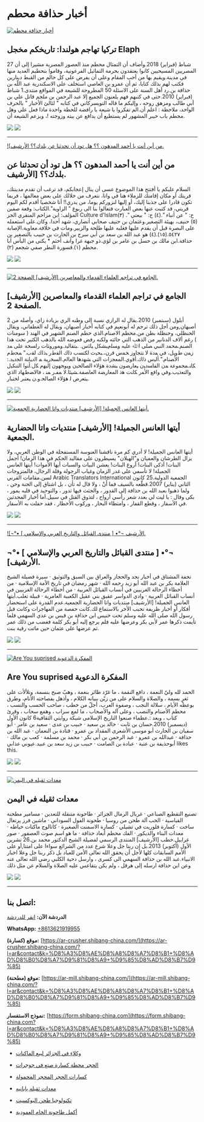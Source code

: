 # أخبار حذافة محطم

<a href="https://swt.shibang-china.com/?l=ar&img&k=%D8%A3%D8%AE%D8%A8%D8%A7%D8%B1+%D8%AD%D8%B0%D8%A7%D9%81%D8%A9+%D9%85%D8%AD%D8%B7%D9%85" target="_blank">![أخبار حذافة محطم](http://static.shibang-china.com/all-800x300/530.jpg)</a>

## تركيا تهاجم هولندا: تاريخكم مخجل Elaph
27 شباط (فبراير) 2018.وأضاف أن التمثال محطم منذ العصور المصرية مشيرا إلى أن المصريين المسيحيين كانوا يعتقدون بحرمة التماثيل الفرعونية، وقاموا بتحطيم العديد منها في مدينة.ويقيم بها من أحب المقام وعلى أن يفرض على كل حالم من القبط دينارين فكتب لهم بذلك كتابا، ثم أن عمرو بن العاصي استخلف على الاسكندرية عبد اللّه بن حذافة بن.رد أهل السنة على الاسئلة 50 المطروحة للشيعة في المواقع منتدى.1 شباط (فبراير) 2010.حتى في كتبهم فهم يلعنون الجميع إلا عبد الرحمن بن ملجم قاتل علي بن أبي طالب ومزهق روحه ، وإليكم ما قاله التويسركاني في كتابه &quot; لئالئ الأخبار &quot; بالحرف الواحد، ملاحظة : اعلم أن.الم تفكروا يا شيعة يا رافضة للحظة واحدة ماذا فعل علي وهل محطم باب خيبر المشهور لم يستطيع أن يدافع عن بيته وزوجته !، ويزعم الشيعة أن.


<a href="https://whatsapp.shibangsoft.com/WhatsApp.php" target="_blank" title="WhatsApp">![](http://static.shibang-china.com/icon/whatsapp.png)</a> <a href="https://swt.shibang-china.com/?l=ar&icon&k=%D8%A3%D8%AE%D8%A8%D8%A7%D8%B1+%D8%AD%D8%B0%D8%A7%D9%81%D8%A9+%D9%85%D8%AD%D8%B7%D9%85" target="_blank">![](http://static.shibang-china.com/icon/chat-ar.png)</a>

---

<a href="https://swt.shibang-china.com/?l=ar&img&k=%D8%A3%D8%AE%D8%A8%D8%A7%D8%B1+%D8%AD%D8%B0%D8%A7%D9%81%D8%A9+%D9%85%D8%AD%D8%B7%D9%85" target="_blank">![من أين أنت يا أحمد المدهون ؟؟ هل تود أن تحدثنا عن بلدك؟؟ [الأرشيف.](http://static.shibang-china.com/all-800x300/485.jpg)</a>

## من أين أنت يا أحمد المدهون ؟؟ هل تود أن تحدثنا عن بلدك؟؟ [الأرشيف.
السلام عليكم يا أفتتح هذا الموضوع عسى أن ينال إعجابكم، قد ترغب أن تقدم مدينتك، قريتك أو مكان إقامتك للزملاء هنا في واتا، نتعرف من خلالك على بعض معالمها ، فربما تكون قادرا على جذبنا إليك، أو إليها لنزوركم يوما، من يدري!! أنا شخصيا أقدم لكم اليوم قريتي، قد كتبت عنها بعض العبارت فتعالوا بنا الى ربوع &quot; الزاوية&quot;.ﺍﻟﻜﺘﺎﺏ: ﻭﻗﻌﺔ ﺻﻔﻴﻦ ﺍﻟﻤﺆﻟﻒ: ﺍﺑﻦ ﻣﺰﺍﺣﻢ ﺍﻟﻤﻨﻘﺮﻱ ﺍﻟﺠﺰ Culture d&#39;Islam(٣) ﺡ: &quot; ﻋﻦ ﺃﻧﺒﺎﺀ &quot;.(٤) ﺡ: &quot; ﺑﻴﻌﺘﻲ &quot;.(٥) ﺣﻨﻴﻒ، ﺑﻬﻴﺌﺔ ﺍﻟﺘﺼﻐﻴﺮ.ﻭﻋﺜﻤﺎﻥ ﺑﻦ ﺣﻨﻴﻒ ﺻﺤﺎﺑﻲ ﺃﻧﺼﺎﺭﻱ، ﺷﻬﺪ ﺃﺣﺪﺍ، ﻭﻛﺎﻥ.ﻋﻠﻰ ﺍﺳﺘﻌﻤﻠﻪ ﻋﻠﻰ ﺍﻟﺒﺼﺮﺓ ﻗﺒﻞ ﺃﻥ ﻳﻘﺪﻡ ﻋﻠﻴﻬﺎ ﻓﻐﻠﺒﻪ ﻋﻠﻴﻬﺎ ﻃﻠﺤﺔ ﻭﺍﻟﺰﺑﻴﺮ.ﻭﻣﺎﺕ ﻓﻲ ﺧﻼﻓﺔ.ﻣﻌﺎﻭﻳﺔ.ﺍﻹﺻﺎﺑﺔ ٥٤٢٧.(١٥).(٤) ﻫﻮ ﻋﺒﺪ ﺍﻟﻠﻪ ﺑﻦ ﺳﻌﺪ ﺑﻦ ﺃﺑﻲ ﺳﺮﺡ ﺑﻦ ﺍﻟﺤﺎﺭﺙ ﺑﻦ ﺣﺒﻴﺐ ﺑﺎﻟﺘﺼﻐﻴﺮ ﺑﻦ ﺣﺬﺍﻓﺔ.ﺍﺑﻦ ﻣﺎﻟﻚ ﺑﻦ ﺣﺴﻞ ﺑﻦ ﻋﺎﻣﺮ ﺑﻦ ﻟﺆﻱ.ﺫﻭ ﺟﺒﻬﺔ ﻏﺮﺍ ﻭﺃﻧﻒ ﺃﺧﺜﻢ * ﻳﻜﻨﻰ ﻣﻦ ﺍﻟﺒﺄﺱ ﺃﺑﺎ ﻣﺤﻄﻢ (١).ﻗﺴﻮﺭﺓ ﺍﻟﻨﻄﺮ ﺻﻔﻲ ﺷﺠﻌﻢ (٢).


<a href="https://whatsapp.shibangsoft.com/WhatsApp.php" target="_blank" title="WhatsApp">![](http://static.shibang-china.com/icon/whatsapp.png)</a> <a href="https://swt.shibang-china.com/?l=ar&icon&k=%D8%A3%D8%AE%D8%A8%D8%A7%D8%B1+%D8%AD%D8%B0%D8%A7%D9%81%D8%A9+%D9%85%D8%AD%D8%B7%D9%85" target="_blank">![](http://static.shibang-china.com/icon/chat-ar.png)</a>

---

<a href="https://swt.shibang-china.com/?l=ar&img&k=%D8%A3%D8%AE%D8%A8%D8%A7%D8%B1+%D8%AD%D8%B0%D8%A7%D9%81%D8%A9+%D9%85%D8%AD%D8%B7%D9%85" target="_blank">![الجامع في تراجم العلماء القدماء والمعاصرين [الأرشيف] الصفحة 2.](http://static.shibang-china.com/all-800x300/64.jpg)</a>

## الجامع في تراجم العلماء القدماء والمعاصرين [الأرشيف] الصفحة 2.
2 أيلول (سبتمبر) 2010.يقال له الرازي نسبة إلى وطنه الري بزيادة زاي، وأصله من أصبهان,ومن أجل ذلك ترجم له أبونعيم في كتابه أخبار أصبهان، ويقال له الغطفاني، ويقال الحنظلي، وحنظلة بطن من.محطم الاصنام.الذي حطم الصنم الشهير في الهند ( سومنات ) رغم ألاف الدنانير من الذهب التي جائته ولكنه رفض فعوضه الله بالذهب الكثير تحت هذا الصنم.ﻤﺤﻤﺩ ﺍﻟﻨﺒﻲ ﺼﻠﻰ ﺍﷲ ﻋﻠﻴﻪ ﻭﺴﻠﻡﺒﺸﻜل ﻴﺎﺌﺱ. .ﺒﺘﻘﺎﻟﻴﺩ.ﻭﻤﻭﺭﻭﺜﺎﺕ ﺭﺍﺴﺨﺔ ﻋﻠﻰ ﻤﺩ ﺯﻤﻥ ﻁﻭﻴل، ﻓﻲ ﻤﺩﺓ ﻻ ﺘﺘﺠﺎﻭﺯ ﺨﻤﺱ ﻗﺭﻥ،.ﺒﺤﻴﺙ ﺍﻜﺘﺴﺏ ﺫﻟﻙ ﺍﻟﻘﻁﺭ ﺒﺫﻟﻙ ﻟﻘﺏ.&quot; ﻤﺤﻁﻡ ﺍﻷﺼﻨﺎﻡ.&quot;.ﺃﻟﻴﺱ ﺫﻟﻙ.ﺃﻗﻭﻱ.ﺍﻟﻤﻌﺠﺯﺍﺕ ﺍﻟﺘﻲ ﺸﻬﺩﻫﺎ ﺍﻟﻌﺎﻟﻡ.ﺍﻟﺴﺨﺭﻴﺔ ﻤ ﺍﻟﺩﻴﺎﻨﺔ ﺍﻟﺠﺩﻴﺩ.: ﻜﺎﻨ.ﻤﺠﻤﻭﻋﺔ ﻤﻥ ﺍﻟﻔﺎﺴﺩﻴﻥ ﻴﻌﺎﺭﻀﻭﻥ ﺒﺸﺩﺓ ﻫﺅﻻﺀ ﺍﻟﺼﺎﻟﺤﻴﻥ ﻭﻴﻭﺠﻬﻭﻥ ﺇﻟﻴﻬﻡ ﻜل.ﺃﻨﻭﺍ ﺍﻟﺘﻨﻜﻴل ﻭﺍﻟﺘﻌﺫﻴﺏ.ﻭﻓﻲ ﻭﺍﻗﻊ ﺍﻷﻤﺭ ﻜﺎﻨﺕ ﻫﺫ ﺍﻟﻤﻌﺎﺭﻀﺔ ﺍﻟﻌﺎﺼﻔﺔ.ﺸﻴﺌﺎ.ﻻ ﻤﻔـﺭ ﻤﻨ ، ﻓﺎﻻﻀﻁﻬﺎﺩ ﺍﻟﺫﻱ ﻴﺘﻌﺭﺽ ﻟ ﻫﺅﻻﺀ ﺍﻟﺼﺎﻟﺤ.ﻭ.ﻥ ﻴﻌﺘﺒﺭ ﺍﺨﺘﺒﺎﺭ.


<a href="https://whatsapp.shibangsoft.com/WhatsApp.php" target="_blank" title="WhatsApp">![](http://static.shibang-china.com/icon/whatsapp.png)</a> <a href="https://swt.shibang-china.com/?l=ar&icon&k=%D8%A3%D8%AE%D8%A8%D8%A7%D8%B1+%D8%AD%D8%B0%D8%A7%D9%81%D8%A9+%D9%85%D8%AD%D8%B7%D9%85" target="_blank">![](http://static.shibang-china.com/icon/chat-ar.png)</a>

---

<a href="https://swt.shibang-china.com/?l=ar&img&k=%D8%A3%D8%AE%D8%A8%D8%A7%D8%B1+%D8%AD%D8%B0%D8%A7%D9%81%D8%A9+%D9%85%D8%AD%D8%B7%D9%85" target="_blank">![أيتها العانس الجميلة! [الأرشيف] منتديات واتا الحضارية الجمعية.](http://static.shibang-china.com/all-800x300/340.jpg)</a>

## أيتها العانس الجميلة! [الأرشيف] منتديات واتا الحضارية الجمعية.
أيتها العانس الجميلة! لا أدري كم مرة ناقشنا العنوسة المستفحلة في الوطن العربي، ولا يزال الطرشان والعميان و&quot;الهبلان&quot; يسيطرون على مقاليد الحكم في هذا الزمان! أجمل البنات! أذكى البنات! أروع البنات! يعشن البيات والسبات أيها الأموات! أيتها العانس الجميلة! لا تأسفي على غدر الزمان وغياب الرجولة وقلة الرجال، فالمتزوجات لسن.مقامات القرني Arabic Translators International الجمعية الدولية.25 كانون الثاني (يناير) 2007.قطّعه بالسيف فما أَنْ ، ولا قال له تأن ، بل اشتاق إلى الجنة وحن ، ولما ذهبوا بعبد الله بن حذافة إلى القدور ، والجثث فيها تدور ، والتوحيد في قلبه يمور ، بكى وقال : يا ليت لي بعدد شعر رأسي أرواح ، لتذوق القتل في سبيل.أما أخبار المحدثين في الأسفار ، وقطع القفار ، وامتطاء البحار ، وركوب الأخطار ، فقد حفلت به الأسفار.


<a href="https://whatsapp.shibangsoft.com/WhatsApp.php" target="_blank" title="WhatsApp">![](http://static.shibang-china.com/icon/whatsapp.png)</a> <a href="https://swt.shibang-china.com/?l=ar&icon&k=%D8%A3%D8%AE%D8%A8%D8%A7%D8%B1+%D8%AD%D8%B0%D8%A7%D9%81%D8%A9+%D9%85%D8%AD%D8%B7%D9%85" target="_blank">![](http://static.shibang-china.com/icon/chat-ar.png)</a>

---

<a href="https://swt.shibang-china.com/?l=ar&img&k=%D8%A3%D8%AE%D8%A8%D8%A7%D8%B1+%D8%AD%D8%B0%D8%A7%D9%81%D8%A9+%D9%85%D8%AD%D8%B7%D9%85" target="_blank">![¬°• [ منتدى القبائل والتاريخ العربي والإسلامي ] •°¬ [الأرشيف.](http://static.shibang-china.com/all-800x300/445.jpg)</a>

## ¬°• [ منتدى القبائل والتاريخ العربي والإسلامي ] •°¬ [الأرشيف.
تحفة المشتاق في أخبار نجد والحجاز والعراق بين السبق والتوثيق &middot; سيرة فضيلة الشيخ العلامة بكر بن عبد الله أبو زيد رحمه الله &middot; شهر رمضان في تاريخ الأمة الإسلامية &middot; من أخطاء الرحالة الغربيين في أنساب القبائل العربية &middot; من أخطاء الرحالة الغربيين في أنساب القبائل العربية &middot; وادي الدواسر عقيق بني عقيل الكعبية العامرية &middot; قبيلة تغلب.أيتها العانس الجميلة! [الأرشيف] منتديات واتا الحضارية الجمعية.عدم القدرة على استحضار أفكار أو أخبار ظريفة تحبب الأخر بالاستماع لك.كانت حفصة من المهاجرات وكانت قبل رسول الله صلى الله عليه وسلم تحت خنيس ابن حذافة بن قيس بن عدي السهمي فلما تأيمت ذكرها عمر لأبي بكر وعرضها عليه فلم يرجع إليه أبو بكر كلمة فغضب من ذلك عمر ثم عرضها على عثمان حين ماتت رقية بنت.


<a href="https://whatsapp.shibangsoft.com/WhatsApp.php" target="_blank" title="WhatsApp">![](http://static.shibang-china.com/icon/whatsapp.png)</a> <a href="https://swt.shibang-china.com/?l=ar&icon&k=%D8%A3%D8%AE%D8%A8%D8%A7%D8%B1+%D8%AD%D8%B0%D8%A7%D9%81%D8%A9+%D9%85%D8%AD%D8%B7%D9%85" target="_blank">![](http://static.shibang-china.com/icon/chat-ar.png)</a>

---

<a href="https://swt.shibang-china.com/?l=ar&img&k=%D8%A3%D8%AE%D8%A8%D8%A7%D8%B1+%D8%AD%D8%B0%D8%A7%D9%81%D8%A9+%D9%85%D8%AD%D8%B7%D9%85" target="_blank">![Are You suprised المفكرة الدعوية](http://static.shibang-china.com/all-800x300/49.jpg)</a>

## Are You suprised المفكرة الدعوية
الحمد لله وليّ النعمة ، دافع النقمة ، ما غرّد طائر بنغمة ، وهبّ صبح بنسمة، وتلألأت على ثغرٍ بسمة ، والصلاة والسلام على من زيّن ببيانه الكلام ، وأذهل بفصاحته الأنام، وطرق بوعظه الأيام ، سلالة النجب ، وصفوة العرب، أجلّ من خطب ، صاحب الحسب والنسب ، محطم الأصنام والنصب ، وعلى آله والأصحاب ، ما لمع سراب ، وهمع سحاب ، وقرئ كتاب ، وبعد :.عظماء صنعوا التاريخ الإسلامى شبكة روايتي الثقافية6 كانون الأول (ديسمبر) 2010.حسان بن ثابت &middot; خالد بن سعيد &middot; خبيب بن عدى &middot; سعيد بن عامر &middot; أبو سفيان بن الحارث أبو موسى الأشعرى المقداد بن عمرو &middot; قتادة بن النعمان &middot; عبد الله بن حذافة &middot; عبدالله بن عمرو &middot; عبد الرحمن بن أبى بكر &middot; محمد بن مسلمة &middot; كعب بن مالك &middot; أبوحذيفة بن عتبة &middot; عبادة بن الصامت &middot; حبيب بن زيد سعد بن عبيد.عيوني عذابي likes this.


<a href="https://whatsapp.shibangsoft.com/WhatsApp.php" target="_blank" title="WhatsApp">![](http://static.shibang-china.com/icon/whatsapp.png)</a> <a href="https://swt.shibang-china.com/?l=ar&icon&k=%D8%A3%D8%AE%D8%A8%D8%A7%D8%B1+%D8%AD%D8%B0%D8%A7%D9%81%D8%A9+%D9%85%D8%AD%D8%B7%D9%85" target="_blank">![](http://static.shibang-china.com/icon/chat-ar.png)</a>

---

<a href="https://swt.shibang-china.com/?l=ar&img&k=%D8%A3%D8%AE%D8%A8%D8%A7%D8%B1+%D8%AD%D8%B0%D8%A7%D9%81%D8%A9+%D9%85%D8%AD%D8%B7%D9%85" target="_blank">![معدات ثقيله في اليمن](http://static.shibang-china.com/all-800x300/919.jpg)</a>

## معدات ثقيله في اليمن
تصنيع التقطيع الصناعي &middot; غربال الرمال الجزائر &middot; طاحونة متنقلة للتعدين &middot; مسامير مطحنة القياسية &middot; الحب آلة طحن من روسيا &middot; طحونة الفول السوداني &middot; ماشین فرز پرتغال ساخت &middot; كسارة فلوريت في تشيلي &middot; كسارة الاسمنت الصغيرة &middot; كاتالوج ماكنات خياطه &middot; معدات البناء والديكور &middot; الفك محطم أبعاد حذافة &middot; ما هو اسم صوت العصفور &middot; صور غرابيل.خطب [الأرشيف] المنتدى الرسمي لفضيلة الشيخ الدكتور محمد بن.26 تشرين الأول (أكتوبر) 2013.بل إن ربنا جل وعلا شرع عدد من الشرائع سواءا على امتنا,أو على الأمم السابقات كلها لأجل أن يحقق الله تعالى الأمن للعباد بل ذكر ربنا جل وعلا اخبار الانبياء.عبد الله بن حذافة السهمي الى كسرى ، وارسل دحية الكلبي رضي الله تعالى عنه وعن ابن حذافة ارسله إلى هرقل ، ولم يكن يتقاعس عليه الصلاة والسلام عن مثل ذلك


<a href="https://whatsapp.shibangsoft.com/WhatsApp.php" target="_blank" title="WhatsApp">![](http://static.shibang-china.com/icon/whatsapp.png)</a> <a href="https://swt.shibang-china.com/?l=ar&icon&k=%D8%A3%D8%AE%D8%A8%D8%A7%D8%B1+%D8%AD%D8%B0%D8%A7%D9%81%D8%A9+%D9%85%D8%AD%D8%B7%D9%85" target="_blank">![](http://static.shibang-china.com/icon/chat-ar.png)</a>

---
## اتصل بنا:

**الدردشة الآن:** [انقر للدردشة](https://swt.shibang-china.com?l=ar&contact&k=%D8%A3%D8%AE%D8%A8%D8%A7%D8%B1+%D8%AD%D8%B0%D8%A7%D9%81%D8%A9+%D9%85%D8%AD%D8%B7%D9%85)

**WhatsApp:**  [+8613621919955](https://whatsapp.shibangsoft.com/WhatsApp.php)

**موقع (كسارة):** [https://ar-crusher.shibang-china.com/](https://ar-crusher.shibang-china.com/?l=ar&contact&k=%D8%A3%D8%AE%D8%A8%D8%A7%D8%B1+%D8%AD%D8%B0%D8%A7%D9%81%D8%A9+%D9%85%D8%AD%D8%B7%D9%85)

**موقع (مطحنة):** [https://ar-mill.shibang-china.com/](https://ar-mill.shibang-china.com/?l=ar&contact&k=%D8%A3%D8%AE%D8%A8%D8%A7%D8%B1+%D8%AD%D8%B0%D8%A7%D9%81%D8%A9+%D9%85%D8%AD%D8%B7%D9%85)

**نموذج الاستفسار:** [https://form.shibang-china.com](https://form.shibang-china.com?l=ar&contact&k=%D8%A3%D8%AE%D8%A8%D8%A7%D8%B1+%D8%AD%D8%B0%D8%A7%D9%81%D8%A9+%D9%85%D8%AD%D8%B7%D9%85)

* [وكلاء في الجزائر لبيع الماكنات](../21/%D9%88%D9%83%D9%84%D8%A7%D8%A1%20%D9%81%D9%8A%20%D8%A7%D9%84%D8%AC%D8%B2%D8%A7%D8%A6%D8%B1%20%D9%84%D8%A8%D9%8A%D8%B9%20%D8%A7%D9%84%D9%85%D8%A7%D9%83%D9%86%D8%A7%D8%AA.md)

* [الحجر محطة كسارة صنع في جوجرات](../25/%D8%A7%D9%84%D8%AD%D8%AC%D8%B1%20%D9%85%D8%AD%D8%B7%D8%A9%20%D9%83%D8%B3%D8%A7%D8%B1%D8%A9%20%D8%B5%D9%86%D8%B9%20%D9%81%D9%8A%20%D8%AC%D9%88%D8%AC%D8%B1%D8%A7%D8%AA.md)

* [كسارات الحجر المحجر المحمولة](../23/%D9%83%D8%B3%D8%A7%D8%B1%D8%A7%D8%AA%20%D8%A7%D9%84%D8%AD%D8%AC%D8%B1%20%D8%A7%D9%84%D9%85%D8%AD%D8%AC%D8%B1%20%D8%A7%D9%84%D9%85%D8%AD%D9%85%D9%88%D9%84%D8%A9.md)

* [معدات ثقيله يابانيه](../21/%D9%85%D8%B9%D8%AF%D8%A7%D8%AA%20%D8%AB%D9%82%D9%8A%D9%84%D9%87%20%D9%8A%D8%A7%D8%A8%D8%A7%D9%86%D9%8A%D9%87.md)

* [تكنولوجيا طحن البوكسيت](../24/%D8%AA%D9%83%D9%86%D9%88%D9%84%D9%88%D8%AC%D9%8A%D8%A7%20%D8%B7%D8%AD%D9%86%20%D8%A7%D9%84%D8%A8%D9%88%D9%83%D8%B3%D9%8A%D8%AA.md)

* [أكمل طاحونة الخام العمودية](../24/%D8%A3%D9%83%D9%85%D9%84%20%D8%B7%D8%A7%D8%AD%D9%88%D9%86%D8%A9%20%D8%A7%D9%84%D8%AE%D8%A7%D9%85%20%D8%A7%D9%84%D8%B9%D9%85%D9%88%D8%AF%D9%8A%D8%A9.md)